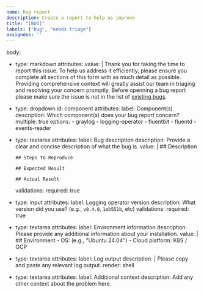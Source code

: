```yaml
---
name: Bug report
description: Create a report to help us improve
title: "[BUG]"
labels: ["bug", "needs triage"]
assignees: ''
---
```

body:
  - type: markdown
    attributes:
      value: |
        Thank you for taking the time to report this issue. To help us address it efficiently, please ensure you complete all sections of this form with as much detail as possible. Providing comprehensive context will greatly assist our team in triaging and resolving your concern promptly.
        Before openning a bug report please make sure the issue is not in the list of [existing bugs](https://github.com/Netcracker/qubership-logging-operator/issues?q=is%3Aissue+is%3Aopen+sort%3Aupdated-desc+label%3Abug).
  - type: dropdown
    id: component
    attributes:
      label: Component(s)
      description: Which component(s) does your bug report concern?
      multiple: true
      options:
        - graylog
        - logging-operator
        - fluentbit
        - fluentd
        - events-reader
  - type: textarea
    attributes:
      label: Bug description
      description: Provide a clear and concise description of what the bug is.
      value: |
        ## Description

        ## Steps to Reproduce

        ## Expected Result

        ## Actual Result

    validations:
      required: true
  - type: input
    attributes:
      label: Logging operator version
      description: What version did you use? (e.g., `v0.4.0`, `1eb551b`, etc)
    validations:
      required: true
  - type: textarea
    attributes:
      label: Environment information
      description: Please provide any additional information about your installation.
      value: |
        ## Environment
        - OS: (e.g., "Ubuntu 24.04")
        - Cloud platform: K8S / OCP
  - type: textarea
    attributes:
      label: Log output
      description: |
        Please copy and paste any relevant log output.
      render: shell
  - type: textarea
    attributes:
      label: Additional context
      description: Add any other context about the problem here.
